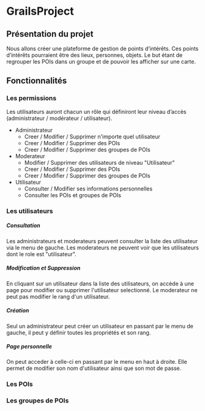 # GrailsProject

## Présentation du projet

Nous allons créer une plateforme de gestion de points d’intérêts.
Ces points d’intérêts pourraient être des lieux, personnes, objets.
Le but étant de regrouper les POIs dans un groupe et de pouvoir les
afficher sur une carte.

## Fonctionnalités

### Les permissions
Les utilisateurs auront chacun un rôle qui 
définiront leur niveau d’accès (administrateur / modérateur
/ utilisateur).  
* Administrateur
    * Creer / Modifier / Supprimer n'importe quel utilisateur
    * Creer / Modifier / Supprimer des POIs
    * Creer / Modifier / Supprimer des groupes de POIs
* Moderateur
    * Modifier / Supprimer des utilisateurs de niveau "Utilisateur"
    * Creer / Modifier / Supprimer des POIs
    * Creer / Modifier / Supprimer des groupes de POIs
* Utilisateur
    * Consulter / Modifier ses informations personnelles
    * Consulter les POIs et groupes de POIs

### Les utilisateurs

##### Consultation
Les administrateurs et moderateurs peuvent consulter la liste des
utilisateur via le menu de gauche. Les moderateurs ne peuvent voir
que les utilisateurs dont le role est "utilisateur".  

##### Modification et Suppression
En cliquant sur un utilisateur dans la liste des utilisateurs, on
accède à une page pour modifier ou supprimer l'utilisateur selectionné.
Le moderateur ne peut pas modifier le rang d'un utilisateur.

##### Création
Seul un administrateur peut créer un utilisateur en passant par le menu de
gauche, il peut y définir toutes les propriétés et son rang.

##### Page personnelle
On peut acceder à celle-ci en passant par le menu en haut à droite.
Elle permet de modifier son nom d'utilisateur ainsi que son mot de passe.
 
### Les POIs

### Les groupes de POIs

         
  
    




